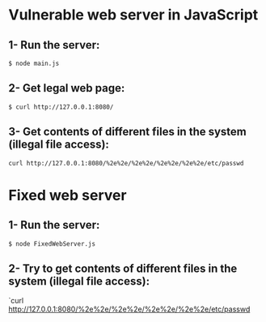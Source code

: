 # Vulnerable web server in JavaScript
## 1- Run the server:
`$ node main.js`
## 2- Get legal web page:
`$ curl http://127.0.0.1:8080/`
## 3- Get contents of different files in the system (illegal file access):
`curl http://127.0.0.1:8080/%2e%2e/%2e%2e/%2e%2e/%2e%2e/etc/passwd`


# Fixed web server
## 1- Run the server:
`$ node FixedWebServer.js`
## 2- Try to get contents of different files in the system (illegal file access):
`curl http://127.0.0.1:8080/%2e%2e/%2e%2e/%2e%2e/%2e%2e/etc/passwd
